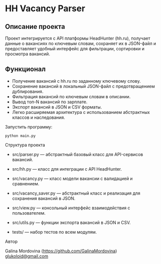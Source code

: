 # HH Vacancy Parser

## Описание проекта

Проект интегрируется с API платформы HeadHunter (hh.ru), получает данные о вакансиях по ключевым словам, сохраняет их в JSON-файл и предоставляет удобный интерфейс для фильтрации, сортировки и просмотра вакансий.

## Функционал

- Получение вакансий с hh.ru по заданному ключевому слову.
- Сохранение вакансий в локальный JSON-файл с предотвращением дублирования.
- Фильтрация вакансий по ключевым словам в описании.
- Вывод топ-N вакансий по зарплате.
- Экспорт вакансий в JSON и CSV форматы.
- Легко расширяемая архитектура с использованием абстрактных классов и наследования.

Запустить программу:

```python main.py```

Структура проекта

- src/parser.py — абстрактный базовый класс для API-сервисов вакансий.

- src/hh.py — класс для интеграции с API HeadHunter.

- src/vacancy.py — класс модели вакансии с валидацией и сравнением.

- src/vacancy_saver.py — абстрактный класс и реализация для сохранения вакансий в JSON.

- src/view.py — консольный интерфейс взаимодействия с пользователем.

- src/utils.py — функции экспорта вакансий в JSON и CSV.

- tests/ — набор тестов по всем модулям.

Автор

Galina Mordovina (https://github.com/GalinaMordovina)
glukoloid@gmail.com
